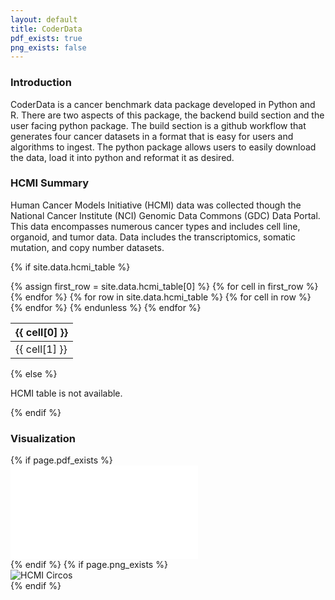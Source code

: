 ```yaml
---
layout: default
title: CoderData
pdf_exists: true
png_exists: false
---
```


<link rel="stylesheet" href="assets/css/style.css">



### Introduction
CoderData is a cancer benchmark data package developed in Python and R. 
There are two aspects of this package, the backend build section and the user facing python package.
The build section is a github workflow that generates four cancer datasets in a format that is easy for users and algorithms to ingest. 
The python package allows users to easily download the data, load it into python and reformat it as desired.

### HCMI Summary
Human Cancer Models Initiative (HCMI) data was collected though the National Cancer Institute (NCI) Genomic Data Commons (GDC) Data Portal.
This data encompasses numerous cancer types and includes cell line, organoid, and tumor data. Data includes the transcriptomics, somatic mutation, and copy number datasets.

{% if site.data.hcmi_table %}
<table>
  <thead>
    <tr>
      {% assign first_row = site.data.hcmi_table[0] %}
      {% for cell in first_row %}
      <th>{{ cell[0] }}</th>
      {% endfor %}
    </tr>
  </thead>
  <tbody>
    {% for row in site.data.hcmi_table %}
    <!-- {% unless forloop.first %}  -->
    <tr>
      {% for cell in row %}
      <td>{{ cell[1] }}</td>
      {% endfor %}
    </tr>
    {% endunless %}
    {% endfor %}
  </tbody>
</table>
{% else %}
<p>HCMI table is not available.</p>
{% endif %}

### Visualization

<div class="flex-container"> 
    {% if page.pdf_exists %}
    <div class="flex-item">
        <embed src="{{ 'assets/stats/Fig1_HMCI.pdf' | relative_url }}" type="application/pdf" />
    </div>
    {% endif %}
    {% if page.png_exists %}
    </div>
    <div class="flex-item">
        <img src="{{ 'assets/stats/hcmi_circos.png' | relative_url }}" alt="HCMI Circos" />
    </div>
    {% endif %}
</div>


